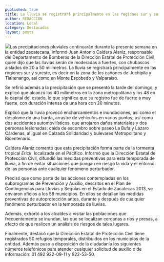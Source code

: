 ```yaml
---
published: true
title: La lluvia se registrará principalmente en las regiones sur y sureste del estado
author: REDACCION
location: Local
category: Destacadas
layout: posts
---
```


![](http://i.imgur.com/ojOXc5bm.jpg)Las precipitaciones pluviales continuarán durante la presente semana en la entidad zacatecana, informó Juan Antonio Caldera Alaniz, responsable del Departamento de Bomberos de la Dirección Estatal de Protección Civil, quien dijo que las lluvias serán de moderadas a fuertes, con chubascos aislados de 20 a 50 milímetros.
La lluvia se registrará principalmente en las regiones sur y sureste, es decir en la zona de los cañones de Juchipila y Tlaltenango, así como en Monte Escobedo y Valparaíso.

Se refirió además a la precipitación que se presentó la tarde del domingo, y explicó que alcanzó los 40 milímetros en la zona metropolitana y los 48 en la capital del estado, lo que significa que su registro fue de fuerte a muy fuerte, con duración intensa de una hora con 20 minutos.

Explicó que la lluvia provocó encharcamientos e inundaciones, así como el desplome de una barda, arrastre de vehículos en varios puntos; así como dos accidentes automovilísticos, que arrojaron daños materiales y dos personas lesionadas; caída de escombro sobre paseo La Bufa y  Lázaro Cárdenas, al igual en Calzada Solidaridad y bulevares Metropolitano y Bicentenario.

Caldera Alaniz comentó que esta precipitación forma parte de la tormenta tropical _Erick_, localizada en el Pacífico. Informó que la Dirección Estatal de Protección Civil, difundió las medidas preventivas para esta temporada de lluvia, a fin de evitar situaciones que pongan en riesgo la vida y el entorno de las personas ante cualquier fenómeno perturbador.

Precisó que como parte de las acciones contempladas en los subprogramas de Prevención y Auxilio, descritos en el Plan de Contingencias para Lluvias y Sequías en el Estado de Zacatecas 2013, se enviaron oficios a los 58 municipios. En ellos se detallan las medidas preventivas de autoprotección antes, durante y después de cualquier fenómeno perturbador en la temporada de lluvias.
 
Además, exhortó a los alcaldes a visitar las poblaciones que frecuentemente se inundan, las que se localizan cercanas a ríos y presas, a efecto de que realicen un análisis de riesgos de tales lugares.
 
Finalmente, destacó que la Dirección Estatal de Protección Civil tiene registrados 50 refugios temporales, distribuidos en los municipios de la entidad. Además puso a disposición de la ciudadanía los siguientes números telefónicos para atender cualquier  solicitud de auxilio o de información: 01 492 922-09-11 y 922-53-50.
